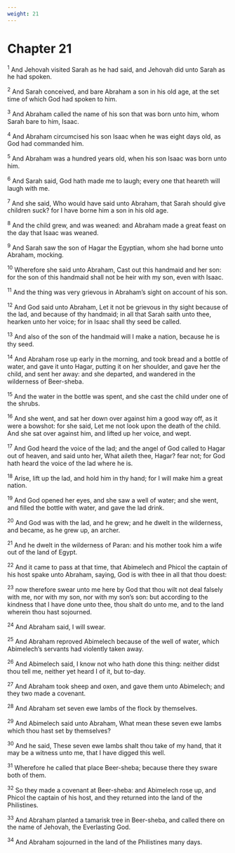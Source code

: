 ```yaml
---
weight: 21
---
```


# Chapter 21

<sup>1</sup> And Jehovah visited Sarah as he had said, and Jehovah did unto Sarah as he had spoken. 

<sup>2</sup> And Sarah conceived, and bare Abraham a son in his old age, at the set time of which God had spoken to him. 

<sup>3</sup> And Abraham called the name of his son that was born unto him, whom Sarah bare to him, Isaac. 

<sup>4</sup> And Abraham circumcised his son Isaac when he was eight days old, as God had commanded him. 

<sup>5</sup> And Abraham was a hundred years old, when his son Isaac was born unto him. 

<sup>6</sup> And Sarah said, God hath made me to laugh; every one that heareth will laugh with me. 

<sup>7</sup> And she said, Who would have said unto Abraham, that Sarah should give children suck? for I have borne him a son in his old age. 

<sup>8</sup> And the child grew, and was weaned: and Abraham made a great feast on the day that Isaac was weaned. 

<sup>9</sup> And Sarah saw the son of Hagar the Egyptian, whom she had borne unto Abraham, mocking. 

<sup>10</sup> Wherefore she said unto Abraham, Cast out this handmaid and her son: for the son of this handmaid shall not be heir with my son, even with Isaac. 

<sup>11</sup> And the thing was very grievous in Abraham’s sight on account of his son. 

<sup>12</sup> And God said unto Abraham, Let it not be grievous in thy sight because of the lad, and because of thy handmaid; in all that Sarah saith unto thee, hearken unto her voice; for in Isaac shall thy seed be called. 

<sup>13</sup> And also of the son of the handmaid will I make a nation, because he is thy seed. 

<sup>14</sup> And Abraham rose up early in the morning, and took bread and a bottle of water, and gave it unto Hagar, putting it on her shoulder, and gave her the child, and sent her away: and she departed, and wandered in the wilderness of Beer-sheba. 

<sup>15</sup> And the water in the bottle was spent, and she cast the child under one of the shrubs. 

<sup>16</sup> And she went, and sat her down over against him a good way off, as it were a bowshot: for she said, Let me not look upon the death of the child. And she sat over against him, and lifted up her voice, and wept. 

<sup>17</sup> And God heard the voice of the lad; and the angel of God called to Hagar out of heaven, and said unto her, What aileth thee, Hagar? fear not; for God hath heard the voice of the lad where he is. 

<sup>18</sup> Arise, lift up the lad, and hold him in thy hand; for I will make him a great nation. 

<sup>19</sup> And God opened her eyes, and she saw a well of water; and she went, and filled the bottle with water, and gave the lad drink. 

<sup>20</sup> And God was with the lad, and he grew; and he dwelt in the wilderness, and became, as he grew up, an archer. 

<sup>21</sup> And he dwelt in the wilderness of Paran: and his mother took him a wife out of the land of Egypt. 

<sup>22</sup> And it came to pass at that time, that Abimelech and Phicol the captain of his host spake unto Abraham, saying, God is with thee in all that thou doest: 

<sup>23</sup> now therefore swear unto me here by God that thou wilt not deal falsely with me, nor with my son, nor with my son’s son: but according to the kindness that I have done unto thee, thou shalt do unto me, and to the land wherein thou hast sojourned. 

<sup>24</sup> And Abraham said, I will swear. 

<sup>25</sup> And Abraham reproved Abimelech because of the well of water, which Abimelech’s servants had violently taken away. 

<sup>26</sup> And Abimelech said, I know not who hath done this thing: neither didst thou tell me, neither yet heard I of it, but to-day. 

<sup>27</sup> And Abraham took sheep and oxen, and gave them unto Abimelech; and they two made a covenant. 

<sup>28</sup> And Abraham set seven ewe lambs of the flock by themselves. 

<sup>29</sup> And Abimelech said unto Abraham, What mean these seven ewe lambs which thou hast set by themselves? 

<sup>30</sup> And he said, These seven ewe lambs shalt thou take of my hand, that it may be a witness unto me, that I have digged this well. 

<sup>31</sup> Wherefore he called that place Beer-sheba; because there they sware both of them. 

<sup>32</sup> So they made a covenant at Beer-sheba: and Abimelech rose up, and Phicol the captain of his host, and they returned into the land of the Philistines. 

<sup>33</sup> And Abraham planted a tamarisk tree in Beer-sheba, and called there on the name of Jehovah, the Everlasting God. 

<sup>34</sup> And Abraham sojourned in the land of the Philistines many days. 


